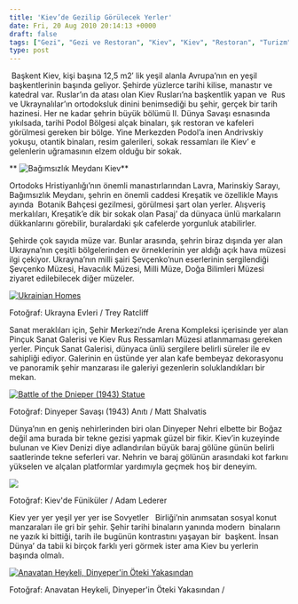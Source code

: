 ```yaml
---
title: 'Kiev’de Gezilip Görülecek Yerler'
date: Fri, 20 Aug 2010 20:14:13 +0000
draft: false
tags: ["Gezi", "Gezi ve Restoran", "Kiev", "Kiev", "Restoran", "Turizm", "Turizm", "Ukrayna"]
type: post
---
```


 Başkent Kiev, kişi başına 12,5 m2′ lik yeşil alanla Avrupa’nın en yeşil başkentlerinin başında geliyor. Şehirde yüzlerce tarihi kilise, manastır ve katedral var. Ruslar’ın da atası olan Kiev Rusları’na başkentlik yapan ve  Rus ve Ukraynalılar’ın ortodoksluk dinini benimsediği bu şehir, gerçek bir tarih hazinesi. Her ne kadar şehrin büyük bölümü II. Dünya Savaşı esnasında yıkılsada, tarihi Podol Bölgesi alçak binaları, şık restoran ve kafeleri görülmesi gereken bir bölge. Yine Merkezden Podol’a inen Andrivskiy yokuşu, otantik binaları, resim galerileri, sokak ressamları ile Kiev’ e gelenlerin uğramasının elzem olduğu bir sokak.







**
![](http://dl.dropbox.com/u/747167/web/roxalana/375879145.jpg "Bağımsızlık Meydanı Kiev")** 


Ortodoks Hristiyanlığı’nın önemli manastırlarından Lavra, Marinskiy Sarayı, Bağımsızlık Meydanı, şehrin en önemli caddesi Kreşatik ve özellikle Mayıs ayında  Botanik Bahçesi gezilmesi, görülmesi şart olan yerler. Alışveriş merkalıları, Kreşatik’e dik bir sokak olan Pasaj’ da dünyaca ünlü markaların dükkanlarını görebilir, buralardaki şık cafelerde yorgunluk atabilirler.




Şehirde çok sayıda müze var. Bunlar arasında, şehrin biraz dışında yer alan Ukrayna’nın çeşitli bölgelerinden ev örneklerinin yer aldığı açık hava müzesi ilgi çekiyor. Ukrayna’nın milli şairi Şevçenko’nun eserlerinin sergilendiği Şevçenko Müzesi, Havacılık Müzesi, Milli Müze, Doğa Bilimleri Müzesi ziyaret edilebilecek diğer müzeler.





[
![](http://dl.dropbox.com/u/747167/web/roxalana/382564223.jpg "Ukrainian Homes")](http://www.flickr.com/photos/stuckincustoms/382564223/) 


Fotoğraf: Ukrayna Evleri / Trey Ratcliff








Sanat meraklıları için, Şehir Merkezi’nde Arena Kompleksi içerisinde yer alan Pinçuk Sanat Galerisi ve Kiev Rus Ressamları Müzesi atlanmaması gereken yerler. Pinçuk Sanat Galerisi, dünyaca ünlü sergilere belirli süreler ile ev sahipliği ediyor. Galerinin en üstünde yer alan kafe bembeyaz dekorasyonu ve panoramik şehir manzarası ile galeriyi gezenlerin soluklandıkları bir mekan.





[
![](http://dl.dropbox.com/u/747167/web/roxalana/4617594201.jpg "Battle of the Dnieper (1943) Statue")](http://www.flickr.com/photos/mattsh/4617594201/) 


Fotoğraf: Dinyeper Savaşı (1943) Anıtı / Matt Shalvatis








Dünya’nın en geniş nehirlerinden biri olan Dinyeper Nehri elbette bir Boğaz değil ama burada bir tekne gezisi yapmak güzel bir fikir. Kiev’in kuzeyinde bulunan ve Kiev Denizi diye adlandırılan büyük baraj gölüne günün belirli saatlerinde tekne seferleri var. Nehrin ve baraj gölünün arasındaki kot farkını yükselen ve alçalan platformlar yardımıyla geçmek hoş bir deneyim.





[
![](http://dl.dropbox.com/u/747167/web/roxalana/82611606.jpg)](http://www.flickr.com/photos/48355243@N00/82611606) 


Fotoğraf: Kiev'de Füniküler / Adam Lederer








Kiev yer yer yeşil yer yer ise Sovyetler   Birliği’nin anımsatan sosyal konut manzaraları ile gri bir şehir. Şehir tarihi binaların yanında modern  binaların ne yazık ki bittiği, tarih ile bugünün kontrastını yaşayan bir  başkent. İnsan Dünya’ da tabii ki birçok farklı yeri görmek ister ama Kiev bu yerlerin başında olmalı.





[
![Anavatan Heykeli, Dinyeper'in Öteki Yakasından](http://dl.dropbox.com/u/747167/web/roxalana/152097100.jpg "The Motherland Statue from the other side of the Dnipro")](http://www.flickr.com/photos/94032388@N00/152097100) 


Fotoğraf: Anavatan Heykeli, Dinyeper'in Öteki Yakasından /






